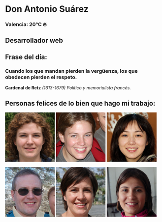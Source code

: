 # Don Antonio Suárez
### Valencia:  20°C 🔥
## Desarrollador web
## Frase del día:
<!-- START QUOTE -->
### Cuando los que mandan pierden la vergüenza, los que obedecen pierden el respeto.
**Cardenal de Retz** *(1613-1679) Político y memorialista francés.*
<!-- END QUOTE -->






## Personas felices de lo bien que hago mi trabajo:

<p float="left">
  <img src="src/image_0.png" width="32%" />
  <img src="src/image_1.png" width="32%" /> 
  <img src="src/image_2.png" width="32%" />
</p>
<p float="left">
  <img src="src/image_3.png" width="32%" />
  <img src="src/image_4.png" width="32%" /> 
  <img src="src/image_5.png" width="32%" />
</p>